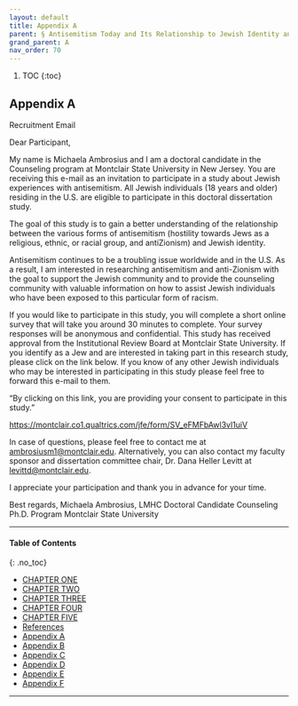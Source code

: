 ```yaml
---
layout: default
title: Appendix A    
parent: § Antisemitism Today and Its Relationship to Jewish Identity and Religious Denomination   
grand_parent: A
nav_order: 70 
---
```

<style>
.dont-break-out {
  /* These are technically the same, but use both */
  overflow-wrap: break-word;
  word-wrap: break-word;

     -ms-word-break: break-all;
  /* This is the dangerous one in WebKit, as it breaks things wherever */
  word-break: break-all;
  /* Instead use this non-standard one: */
  word-break: break-word;
}

.youtube-container {
    position: relative;
    width: 100%;
    height: 0;
    padding-bottom: 56.25%;
}
.youtube-video {
    position: absolute;
    top: 0;
    left: 0;
    width: 100%;
    height: 100%;
}

</style>

<div class="dont-break-out" markdown="1">

1. TOC
{:toc}

## Appendix A
Recruitment Email

Dear Participant, 

My name is Michaela Ambrosius and I am a doctoral candidate in the Counseling program at Montclair State University in New Jersey. You are receiving this e-mail as an invitation to participate in a study about Jewish experiences with antisemitism. All Jewish individuals (18 years and older) residing in the U.S. are eligible to participate in this doctoral dissertation study.

The goal of this study is to gain a better understanding of the relationship between the various forms of antisemitism (hostility towards Jews as a religious, ethnic, or racial group, and antiZionism) and Jewish identity.

Antisemitism continues to be a troubling issue worldwide and in the U.S. As a result, I am interested in researching antisemitism and anti-Zionism with the goal to support the Jewish community and to provide the counseling community with valuable information on how to assist Jewish individuals who have been exposed to this particular form of racism.

If you would like to participate in this study, you will complete a short online survey that will take you around 30 minutes to complete. Your survey responses will be anonymous and confidential. This study has received approval from the Institutional Review Board at Montclair State University. If you identify as a Jew and are interested in taking part in this research study, please click on the link below. If you know of any other Jewish individuals who may be interested in participating in this study please feel free to forward this e-mail to them.

“By clicking on this link, you are providing your consent to participate in this study.”

https://montclair.co1.qualtrics.com/jfe/form/SV_eFMFbAwl3vl1uiV

In case of questions, please feel free to contact me at ambrosiusm1@montclair.edu. Alternatively, you can also contact my faculty sponsor and dissertation committee chair, Dr. Dana Heller Levitt at levittd@montclair.edu.

I appreciate your participation and thank you in advance for your time.

Best regards,
Michaela Ambrosius, LMHC
Doctoral Candidate
Counseling Ph.D. Program
Montclair State University

***

#### Table of Contents
{: .no_toc}

<ul><li> <a href="/docs/A/Antisemitism-Today-and-Its-Relationship-to-Jewish-Identity-and-Religious-Denomination-1/">CHAPTER ONE</a></li><li> <a href="/docs/A/Antisemitism-Today-and-Its-Relationship-to-Jewish-Identity-and-Religious-Denomination-2/">CHAPTER TWO</a></li><li> <a href="/docs/A/Antisemitism-Today-and-Its-Relationship-to-Jewish-Identity-and-Religious-Denomination-3/">CHAPTER THREE</a></li><li> <a href="/docs/A/Antisemitism-Today-and-Its-Relationship-to-Jewish-Identity-and-Religious-Denomination-4/">CHAPTER FOUR</a></li><li> <a href="/docs/A/Antisemitism-Today-and-Its-Relationship-to-Jewish-Identity-and-Religious-Denomination-5/">CHAPTER FIVE</a></li><li> <a href="/docs/A/Antisemitism-Today-and-Its-Relationship-to-Jewish-Identity-and-Religious-Denomination-6/">References</a></li><li> <a href="/docs/A/Antisemitism-Today-and-Its-Relationship-to-Jewish-Identity-and-Religious-Denomination-7/">Appendix A</a></li><li> <a href="/docs/A/Antisemitism-Today-and-Its-Relationship-to-Jewish-Identity-and-Religious-Denomination-8/">Appendix B</a></li><li> <a href="/docs/A/Antisemitism-Today-and-Its-Relationship-to-Jewish-Identity-and-Religious-Denomination-9/">Appendix C</a></li><li> <a href="/docs/A/Antisemitism-Today-and-Its-Relationship-to-Jewish-Identity-and-Religious-Denomination-10/">Appendix D</a></li><li> <a href="/docs/A/Antisemitism-Today-and-Its-Relationship-to-Jewish-Identity-and-Religious-Denomination-11/">Appendix E</a></li><li> <a href="/docs/A/Antisemitism-Today-and-Its-Relationship-to-Jewish-Identity-and-Religious-Denomination-12/">Appendix F</a></li></ul>

***

</div>
